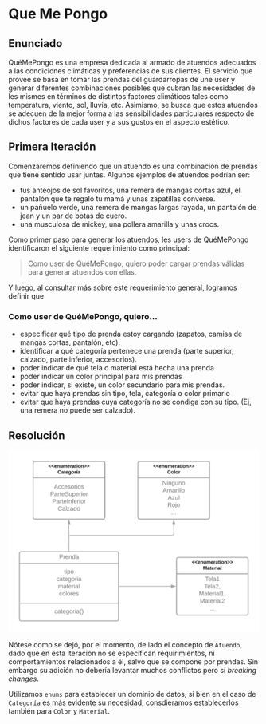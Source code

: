 # Que Me Pongo

## Enunciado

QuéMePongo es una empresa dedicada al armado de atuendos adecuados a las condiciones climáticas y preferencias de sus clientes. El servicio que provee se basa en tomar las prendas del guardarropas de une user y generar diferentes combinaciones posibles que cubran las necesidades de les mismes en términos de distintos factores climáticos tales como temperatura, viento, sol, lluvia, etc. Asimismo, se busca que estos atuendos se adecuen de la mejor forma a las sensibilidades particulares respecto de dichos factores de cada user y a sus gustos en el aspecto estético.

## Primera Iteración

Comenzaremos definiendo que un atuendo es una combinación de prendas que tiene sentido usar juntas. Algunos ejemplos de atuendos podrían ser:

- tus anteojos de sol favoritos, una remera de mangas cortas azul, el pantalón que te regaló tu mamá y unas zapatillas converse.
- un pañuelo verde, una remera de mangas largas rayada, un pantalón de jean y un par de botas de cuero.
- una musculosa de mickey, una pollera amarilla y unas crocs.

Como primer paso para generar los atuendos, les users de QuéMePongo identificaron el siguiente requerimiento como principal:

> Como user de QuéMePongo, quiero poder cargar prendas válidas para generar atuendos con ellas.

Y luego, al consultar más sobre este requerimiento general, logramos definir que

### Como user de QuéMePongo, quiero...

- especificar qué tipo de prenda estoy cargando (zapatos, camisa de mangas cortas, pantalón, etc).
- identificar a qué categoría pertenece una prenda (parte superior, calzado, parte inferior, accesorios).
- poder indicar de qué tela o material está hecha una prenda
- poder indicar un color principal para mis prendas
- poder indicar, si existe, un color secundario para mis prendas.
- evitar que haya prendas sin tipo, tela, categoría o color primario
- evitar que haya prendas cuya categoría no se condiga con su tipo. (Ej, una remera no puede ser calzado).

## Resolución

![Diagrama de Clases](images/que_me_pongo-cd.png)

Nótese como se dejó, por el momento, de lado el concepto de `Atuendo`, dado que en esta iteración no se especifican requirimientos, ni comportamientos relacionados a él, salvo que se compone por prendas. Sin embargo su adición no debería levantar muchos conflictos pero sí _breaking changes_.

Utilizamos `enums` para establecer un dominio de datos, si bien en el caso de `Categoría` es más evidente su necesidad, consdieramos establecerlos también para `Color` y `Material`.
